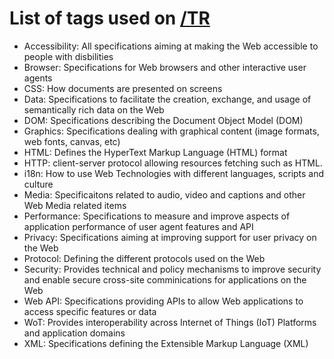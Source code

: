 # List of tags used on [/TR](https://www.w3.org/TR/)

* Accessibility: All specifications aiming at making the Web accessible to people with disbilities
* Browser: Specifications for Web browsers and other interactive user agents
* CSS: How documents are presented on screens
* Data: Specifications to facilitate the creation, exchange, and usage of semantically rich data on the Web
* DOM: Specifications describing the Document Object Model (DOM)
* Graphics: Specifications dealing with graphical content (image formats, web fonts, canvas, etc)
* HTML: Defines the HyperText Markup Language (HTML) format
* HTTP: client-server protocol allowing resources fetching such as HTML.
* i18n: How to use Web Technologies with different languages, scripts and culture
* Media: Specificaitons related to audio, video and captions and other Web Media related items
* Performance: Specifications to measure and improve aspects of application performance of user agent features and API
* Privacy: Specifications aiming at improving support for user privacy on the Web
* Protocol: Defining the different protocols used on the Web
* Security: Provides technical and policy mechanisms to improve security and enable secure cross-site comminications for applications on the Web
* Web API: Specifications providing APIs to allow Web applications to access specific features or data
* WoT: Provides interoperability across Internet of Things (IoT) Platforms and application domains
* XML: Specifications defining the Extensible Markup Language (XML)


